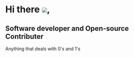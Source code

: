 Hi there ![](https://user-images.githubusercontent.com/18350557/176309783-0785949b-9127-417c-8b55-ab5a4333674e.gif),
===================================================================================================================================

Software developer and Open-source Contributer
----------------------------------------------
Anything that deals with 0's and 1's 
